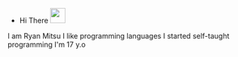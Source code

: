 - Hi There <img src="https://raw.githubusercontent.com/aemmadi/aemmadi/master/wave.gif" width="30px">


I am Ryan Mitsu 
I like programming languages
I started self-taught programming
I'm 17 y.o











